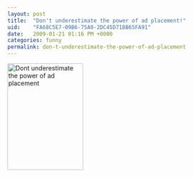 ```yaml
---
layout: post
title:  "Don't underestimate the power of ad placement!"
uid:	"FA68C5E7-09B6-75A0-2DC45D71BB65FA91"
date:   2009-01-21 01:16 PM +0000
categories: funny
permalink: don-t-underestimate-the-power-of-ad-placement
---
```

<p><a title="Dont underestimate the power of ad placement by cybersonic, on Flickr" href="http://www.flickr.com/photos/markdrew/3215209359/"><img src="http://farm4.static.flickr.com/3423/3215209359_5cf742fedf_m.jpg" alt="Dont underestimate the power of ad placement" width="170" height="240" /></a></p>